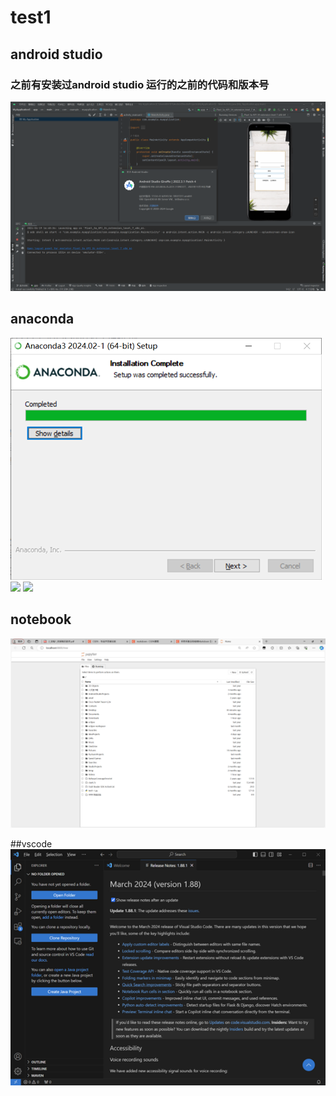 # test1
## android studio
### 之前有安装过android studio 运行的之前的代码和版本号
![](/and.png)

## anaconda
![](/anaconda1.png)
![](/anacodna2.png)
![](/anacodna3.png)

## notebook
![](/notebook1.png)

##vscode
![](/vscode1.png)
